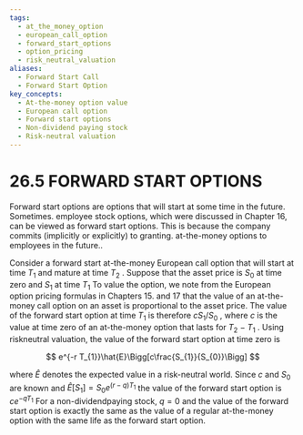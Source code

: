 ```yaml
---
tags:
  - at_the_money_option
  - european_call_option
  - forward_start_options
  - option_pricing
  - risk_neutral_valuation
aliases:
  - Forward Start Call
  - Forward Start Option
key_concepts:
  - At-the-money option value
  - European call option
  - Forward start options
  - Non-dividend paying stock
  - Risk-neutral valuation
---
```


# 26.5 FORWARD START OPTIONS  

Forward start options are options that will start at some time in the future. Sometimes. employee stock options, which were discussed in Chapter 16, can be viewed as forward start options. This is because the company commits (implicitly or explicitly) to granting. at-the-money options to employees in the future..  

Consider a forward start at-the-money European call option that will start at time $T_{1}$ and mature at time $T_{2}$ . Suppose that the asset price is $S_{0}$ at time zero and $S_{1}$ at time $T_{1}$ To value the option, we note from the European option pricing formulas in Chapters 15. and 17 that the value of an at-the-money call option on an asset is proportional to the asset price. The value of the forward start option at time $T_{1}$ is therefore $c S_{1}/S_{0}$ , where $c$ is the value at time zero of an at-the-money option that lasts for $T_{2}\mathrm{~-~}T_{1}$ . Using riskneutral valuation, the value of the forward start option at time zero is  

$$
e^{-r T_{1}}\hat{E}\Bigg[c\frac{S_{1}}{S_{0}}\Bigg]
$$  

where $\hat{E}$ denotes the expected value in a risk-neutral world. Since $c$ and $S_{0}$ are known and $\hat{E}[S_{1}]=S_{0}e^{(r-q)T_{1}}$ the value of the forward start option is $c e^{-q T_{1}}$ For a non-dividendpaying stock, $q=0$ and the value of the forward start option is exactly the same as the value of a regular at-the-money option with the same life as the forward start option.  
